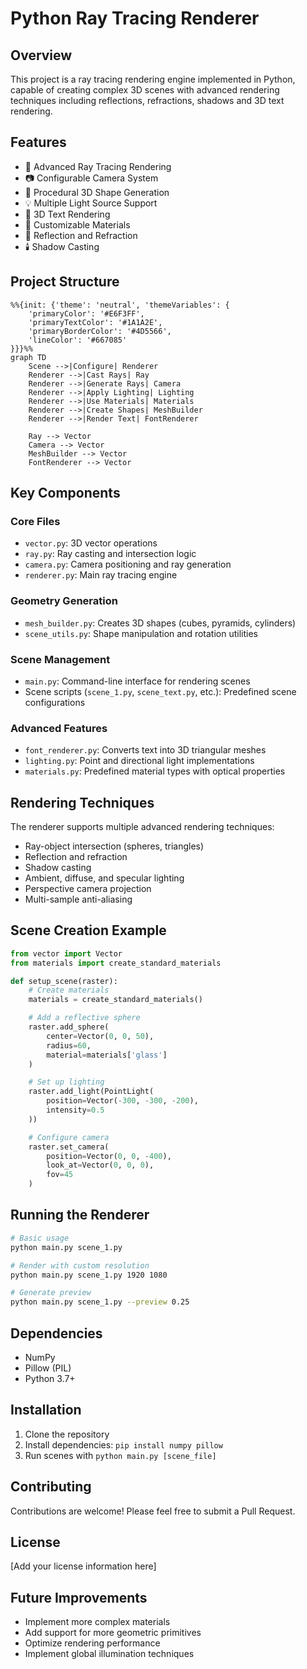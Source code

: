 # Python Ray Tracing Renderer

## Overview

This project is a ray tracing rendering engine implemented in Python, capable of creating complex 3D scenes with advanced rendering techniques including reflections, refractions, shadows and 3D text rendering.

## Features

- 🌈 Advanced Ray Tracing Rendering
- 📷 Configurable Camera System
- 🧊 Procedural 3D Shape Generation
- 💡 Multiple Light Source Support
- 📝 3D Text Rendering
- 🎨 Customizable Materials
- 🌟 Reflection and Refraction
- 🕯️ Shadow Casting

## Project Structure

```mermaid
%%{init: {'theme': 'neutral', 'themeVariables': {
    'primaryColor': '#E6F3FF',
    'primaryTextColor': '#1A1A2E',
    'primaryBorderColor': '#4D5566',
    'lineColor': '#667085'
}}}%%
graph TD
    Scene -->|Configure| Renderer
    Renderer -->|Cast Rays| Ray
    Renderer -->|Generate Rays| Camera
    Renderer -->|Apply Lighting| Lighting
    Renderer -->|Use Materials| Materials
    Renderer -->|Create Shapes| MeshBuilder
    Renderer -->|Render Text| FontRenderer

    Ray --> Vector
    Camera --> Vector
    MeshBuilder --> Vector
    FontRenderer --> Vector
```

## Key Components

### Core Files
- `vector.py`: 3D vector operations
- `ray.py`: Ray casting and intersection logic
- `camera.py`: Camera positioning and ray generation
- `renderer.py`: Main ray tracing engine

### Geometry Generation
- `mesh_builder.py`: Creates 3D shapes (cubes, pyramids, cylinders)
- `scene_utils.py`: Shape manipulation and rotation utilities

### Scene Management
- `main.py`: Command-line interface for rendering scenes
- Scene scripts (`scene_1.py`, `scene_text.py`, etc.): Predefined scene configurations

### Advanced Features
- `font_renderer.py`: Converts text into 3D triangular meshes
- `lighting.py`: Point and directional light implementations
- `materials.py`: Predefined material types with optical properties

## Rendering Techniques

The renderer supports multiple advanced rendering techniques:
- Ray-object intersection (spheres, triangles)
- Reflection and refraction
- Shadow casting
- Ambient, diffuse, and specular lighting
- Perspective camera projection
- Multi-sample anti-aliasing

## Scene Creation Example

```python
from vector import Vector
from materials import create_standard_materials

def setup_scene(raster):
    # Create materials
    materials = create_standard_materials()

    # Add a reflective sphere
    raster.add_sphere(
        center=Vector(0, 0, 50),
        radius=60,
        material=materials['glass']
    )

    # Set up lighting
    raster.add_light(PointLight(
        position=Vector(-300, -300, -200),
        intensity=0.5
    ))

    # Configure camera
    raster.set_camera(
        position=Vector(0, 0, -400),
        look_at=Vector(0, 0, 0),
        fov=45
    )
```

## Running the Renderer

```bash
# Basic usage
python main.py scene_1.py

# Render with custom resolution
python main.py scene_1.py 1920 1080

# Generate preview
python main.py scene_1.py --preview 0.25
```

## Dependencies

- NumPy
- Pillow (PIL)
- Python 3.7+

## Installation

1. Clone the repository
2. Install dependencies: `pip install numpy pillow`
3. Run scenes with `python main.py [scene_file]`

## Contributing

Contributions are welcome! Please feel free to submit a Pull Request.

## License

[Add your license information here]

## Future Improvements

- Implement more complex materials
- Add support for more geometric primitives
- Optimize rendering performance
- Implement global illumination techniques